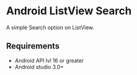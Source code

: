 # Android ListView Search

A simple Search option on ListView.

## Requirements
- Android API lvl 16 or greater
- Android studio 3.0+
